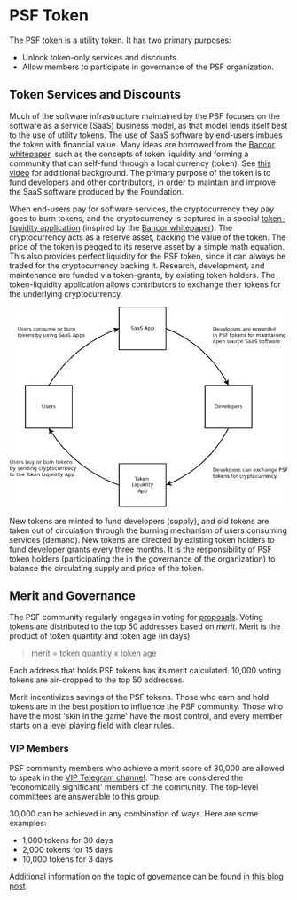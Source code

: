 # PSF Token

The PSF token is a utility token. It has two primary purposes:

- Unlock token-only services and discounts.
- Allow members to participate in governance of the PSF organization.

## Token Services and Discounts

Much of the software infrastructure maintained by the PSF focuses on the software as a service (SaaS) business model, as that model lends itself best to the use of utility tokens. The use of SaaS software by end-users imbues the token with financial value. Many ideas are borrowed from the [Bancor whitepaper](https://github.com/Permissionless-Software-Foundation/token-liquidity/blob/master/docs/bancor-formulas/bancor-protocol-whitepaper.pdf), such as the concepts of token liquidity and forming a community that can self-fund through a local currency (token). See [this video](https://youtu.be/LcbHTF3zCdI) for additional background. The primary purpose of the token is to fund developers and other contributors, in order to maintain and improve the SaaS software produced by the Foundation.

When end-users pay for software services, the cryptocurrency they pay goes to burn tokens, and the cryptocurrency is captured in a special [token-liquidity application](https://github.com/Permissionless-Software-Foundation/token-liquidity) (inspired by the [Bancor whitepaper](https://github.com/Permissionless-Software-Foundation/token-liquidity/blob/master/docs/bancor-formulas/bancor-protocol-whitepaper.pdf)). The cryptocurrency acts as a reserve asset, backing the value of the token. The price of the token is pegged to its reserve asset by a simple math equation. This also provides perfect liquidity for the PSF token, since it can always be traded for the cryptocurrency backing it. Research, development, and maintenance are funded via token-grants, by existing token holders. The token-liquidity application allows contributors to exchange their tokens for the underlying cryptocurrency.

![Circular Token Economy](./media/circular-economy.png)

New tokens are minted to fund developers (supply), and old tokens are taken out of circulation through the burning mechanism of users consuming services (demand). New tokens are directed by existing token holders to fund developer grants every three months. It is the responsibility of PSF token holders (participating the in the governance of the organization) to balance the circulating supply and price of the token.

## Merit and Governance

The PSF community regularly engages in voting for [proposals](https://psfoundation.cash/proposals). Voting tokens are distributed to the top 50 addresses based on _merit_. Merit is the product of token quantity and token age (in days):

> merit = token quantity x token age

Each address that holds PSF tokens has its merit calculated. 10,000 voting tokens are air-dropped to the top 50 addresses.

Merit incentivizes savings of the PSF tokens. Those who earn and hold tokens are in the best position to influence the PSF community. Those who have the most 'skin in the game' have the most control, and every member starts on a level playing field with clear rules.

### VIP Members

PSF community members who achieve a merit score of 30,000 are allowed to speak in the [VIP Telegram channel](https://t.me/psf_vip). These are considered the 'economically significant' members of the community. The top-level committees are answerable to this group.

30,000 can be achieved in any combination of ways. Here are some examples:

- 1,000 tokens for 30 days
- 2,000 tokens for 15 days
- 10,000 tokens for 3 days

Additional information on the topic of governance can be found [in this blog post](https://psfoundation.cash/blog/healthy-bitcoin).
